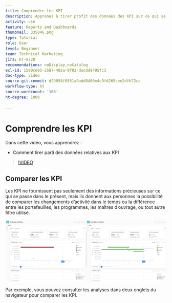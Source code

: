 ```yaml
---
title: Comprendre les KPI
description: Apprenez à tirer profit des données des KPI sur ce qui se passe dans le présent ainsi que sur les tendances du passé.
activity: use
feature: Reports and Dashboards
thumbnail: 335046.png
type: Tutorial
role: User
level: Beginner
team: Technical Marketing
jira: KT-8728
recommendations: noDisplay,noCatalog
exl-id: 1580ce05-2587-402a-9f02-dacdd8405fc3
doc-type: video
source-git-commit: d29054f0551a9add8460e4c9fd265cee2dfb72ca
workflow-type: ht
source-wordcount: '103'
ht-degree: 100%

---
```


# Comprendre les KPI

Dans cette vidéo, vous apprendrez :

* Comment tirer parti des données relatives aux KPI

>[!VIDEO](https://video.tv.adobe.com/v/335046/?quality=12&learn=on)

## Comparer les KPI

Les KPI ne fournissent pas seulement des informations précieuses sur ce qui se passe dans le présent, mais ils donnent aux personnes la possibilité de comparer les changements d’activité dans le temps ou la différence entre les portefeuilles, les programmes, les maîtres d’ouvrage, ou tout autre filtre utilisé.

![Image montrant deux onglets de navigateur côte à côte](assets/section-2-0.png)

Par exemple, vous pouvez consulter les analyses dans deux onglets du navigateur pour comparer les KPI.
